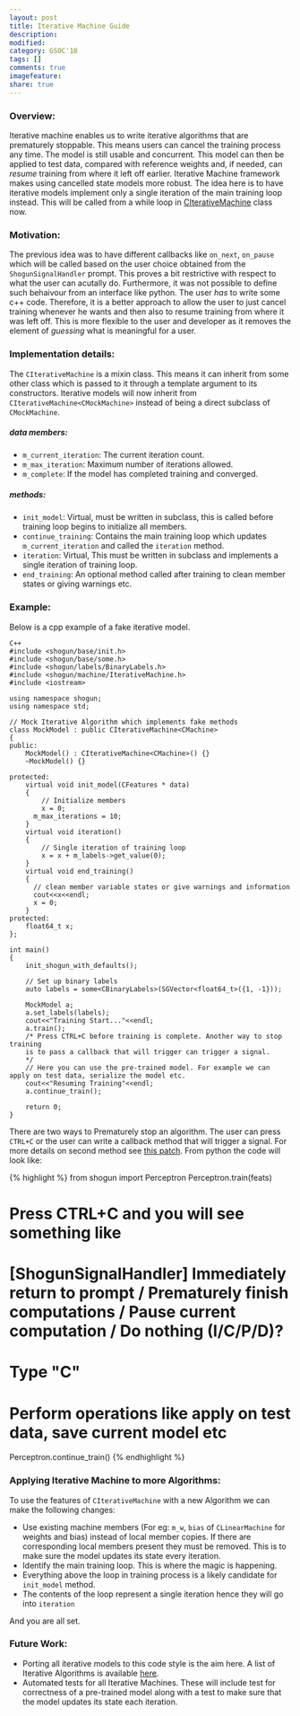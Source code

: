 ```yaml
---
layout: post
title: Iterative Machine Guide
description:
modified:
category: GSOC'18
tags: []
comments: true
imagefeature:
share: true
---
```


### Overview:
Iterative machine enables us to write iterative algorithms that are prematurely stoppable. This means users can cancel the training process any time. The model is still usable and concurrent. This model can then be applied to test data, compared with reference weights and, if needed, can *resume* training from where it left off earlier. Iterative Machine framework makes using cancelled state models more robust.
The idea here is to have iterative models implement only a single iteration of the main training loop instead. This will be called from a while loop in [CIterativeMachine](https://github.com/shogun-toolbox/shogun/tree/develop/src/shogun/machine/IterativeMachine.h#62) class now. 

### Motivation:
The previous idea was to have different callbacks like ```on_next```, ```on_pause``` which will be called based on the user choice obtained from the ```ShogunSignalHandler``` prompt. This proves a bit restrictive with respect to what the user can acutally do. Furthermore, it was not possible to define such behaivour from an interface like python. The user *has* to write some c++ code. Therefore, it is a better approach to allow the user to just cancel training whenever he wants and then also to resume training from where it was left off. This is more flexible to the user and developer as it removes the element of *guessing* what is meaningful for a user.

### Implementation details:

The ```CIterativeMachine``` is a mixin class. This means it can inherit from some other class which is passed to it through a template argument to its constructors. Iterative models will now inherit from ```CIterativeMachine<CMockMachine>``` instead of being a direct subclass of ```CMockMachine```.
##### data members:
- ```m_current_iteration```: The current iteration count.
- ```m_max_iteration```: Maximum number of iterations allowed.
- ```m_complete```: If the model has completed training and converged.
##### methods:
- ```init_model```: Virtual, must be written in subclass, this is called before training loop begins to initialize all members.
- ```continue_training```: Contains the main training loop which updates ```m_current_iteration``` and called the ```iteration``` method.
- ```iteration```: Virtual, This must be written in subclass and implements a single iteration of training loop.
- ```end_training```: An optional method called after training to clean member states or giving warnings etc.

### Example:
Below is a cpp example of a fake iterative model. 
```
C++
#include <shogun/base/init.h>
#include <shogun/base/some.h>
#include <shogun/labels/BinaryLabels.h>
#include <shogun/machine/IterativeMachine.h>
#include <iostream>

using namespace shogun;
using namespace std;

// Mock Iterative Algorithm which implements fake methods
class MockModel : public CIterativeMachine<CMachine> 
{
public:
	MockModel() : CIterativeMachine<CMachine>() {}
	~MockModel() {}

protected:
	virtual void init_model(CFeatures * data) 
	{
	    // Initialize members
	    x = 0;
      m_max_iterations = 10;
	}
	virtual void iteration()
	{
	    // Single iteration of training loop
	    x = x + m_labels->get_value(0);
	}
    virtual void end_training()
    {
      // clean member variable states or give warnings and information
      cout<<x<<endl;
      x = 0;
    }
protected:
    float64_t x;
};

int main() 
{
	init_shogun_with_defaults();
  
	// Set up binary labels
	auto labels = some<CBinaryLabels>(SGVector<float64_t>({1, -1}));

	MockModel a;
	a.set_labels(labels);
    cout<<"Training Start..."<<endl;
	a.train();
    /* Press CTRL+C before training is complete. Another way to stop training 
    is to pass a callback that will trigger can trigger a signal.
    */
    // Here you can use the pre-trained model. For example we can apply on test data, serialize the model etc.
    cout<<"Resuming Training"<<endl;
    a.continue_train();

	return 0;
}
```

There are two ways to Prematurely stop an algorithm. The user can press ```CTRL+C``` or the user can write a callback method that will trigger a signal. For more details on second method see [this patch](https://github.com/shogun-toolbox/shogun/pull/4293). From python the code will look like:

{% highlight <Python> %}
from shogun import Perceptron
Perceptron.train(feats)
# Press CTRL+C and you will see something like
# [ShogunSignalHandler] Immediately return to prompt / Prematurely finish computations / Pause current computation / Do nothing (I/C/P/D)?
# Type "C"
# Perform operations like apply on test data, save current model etc
Perceptron.continue_train()
{% endhighlight %}

### Applying Iterative Machine to more Algorithms:

To use the features of ```CIterativeMachine``` with a new Algorithm we can make the following changes:

- Use existing machine members (For eg: ```m_w```, ```bias``` of ```CLinearMachine``` for weights and bias) instead of local member copies. If there are corresponding local members present they must be removed. This is to make sure the model updates its state every iteration.
- Identify the main training loop. This is where the magic is happening.
- Everything above the loop in training process is a likely candidate for ```init_model``` method.
- The contents of the loop represent a single iteration hence they will go into ```iteration```

And you are all set.

### Future Work:
- Porting all iterative models to this code style is the aim here. A list of Iterative Algorithms is available [here](https://github.com/shogun-toolbox/shogun/wiki/List-of-iterative-algorithms).
- Automated tests for all Iterative Machines. These will include test for correctness of a pre-trained model along with a test to make sure that the model updates its state each iteration.
